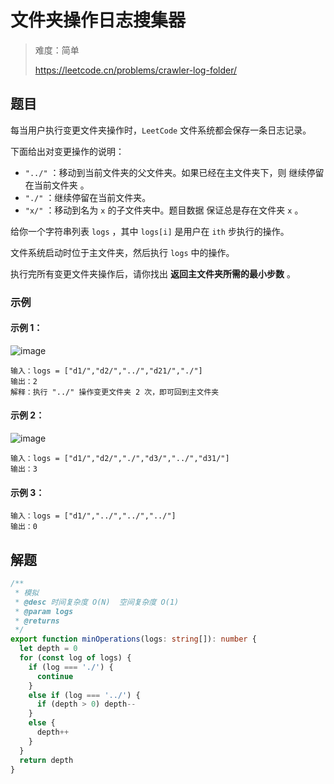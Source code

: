 # 文件夹操作日志搜集器

> 难度：简单
>
> https://leetcode.cn/problems/crawler-log-folder/

## 题目

每当用户执行变更文件夹操作时，`LeetCode` 文件系统都会保存一条日志记录。

下面给出对变更操作的说明：

- `"../"` ：移动到当前文件夹的父文件夹。如果已经在主文件夹下，则 继续停留在当前文件夹 。
- `"./"` ：继续停留在当前文件夹。
- `"x/"` ：移动到名为 `x` 的子文件夹中。题目数据 保证总是存在文件夹 `x` 。

给你一个字符串列表 `logs` ，其中 `logs[i]` 是用户在 `ith` 步执行的操作。

文件系统启动时位于主文件夹，然后执行 `logs` 中的操作。

执行完所有变更文件夹操作后，请你找出 **返回主文件夹所需的最小步数** 。

### 示例

#### 示例 1：

![image](https://user-images.githubusercontent.com/54696834/189265713-a7a070bf-d7f5-4d96-8cd6-1a2f8c429681.png)

```
输入：logs = ["d1/","d2/","../","d21/","./"]
输出：2
解释：执行 "../" 操作变更文件夹 2 次，即可回到主文件夹
```

#### 示例 2：

![image](https://user-images.githubusercontent.com/54696834/189265732-a8bf17f3-25a7-4aec-9b89-1d64f69c3b8c.png)

```
输入：logs = ["d1/","d2/","./","d3/","../","d31/"]
输出：3
```

#### 示例 3：

```
输入：logs = ["d1/","../","../","../"]
输出：0
```

## 解题

```ts 
/**
 * 模拟
 * @desc 时间复杂度 O(N)  空间复杂度 O(1)
 * @param logs
 * @returns
 */
export function minOperations(logs: string[]): number {
  let depth = 0
  for (const log of logs) {
    if (log === './') {
      continue
    }
    else if (log === '../') {
      if (depth > 0) depth--
    }
    else {
      depth++
    }
  }
  return depth
}
```